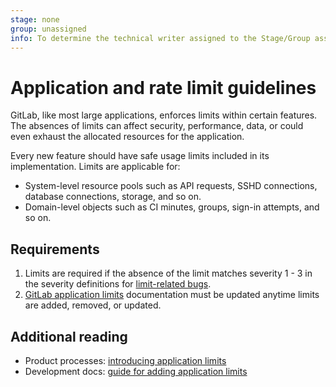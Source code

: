 ```yaml
---
stage: none
group: unassigned
info: To determine the technical writer assigned to the Stage/Group associated with this page, see https://about.gitlab.com/handbook/engineering/ux/technical-writing/#assignments
---
```


# Application and rate limit guidelines

GitLab, like most large applications, enforces limits within certain features.
The absences of limits can affect security, performance, data, or could even
exhaust the allocated resources for the application. 

Every new feature should have safe usage limits included in its implementation.
Limits are applicable for:

- System-level resource pools such as API requests, SSHD connections, database connections, storage, and so on.
- Domain-level objects such as CI minutes, groups, sign-in attempts, and so on.

## Requirements

1. Limits are required if the absence of the limit matches severity 1 - 3 in the severity definitions for [limit-related bugs](https://about.gitlab.com/handbook/engineering/quality/issue-triage/#limit-related-bugs).
1. [GitLab application limits](../administration/instance_limits.md) documentation must be updated anytime limits are added, removed, or updated.

## Additional reading

- Product processes: [introducing application limits](https://about.gitlab.com/handbook/product/product-processes/#introducing-application-limits)
- Development docs: [guide for adding application limits](application_limits.md)
